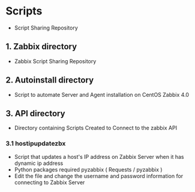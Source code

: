 # Scripts

  - Script Sharing Repository
  
## 1. Zabbix directory

  - Zabbix Script Sharing Repository
  
## 2. Autoinstall directory

  - Script to automate Server and Agent installation on CentOS Zabbix 4.0

## 3. API directory

  - Directory containing Scripts Created to Connect to the zabbix API
  
### 3.1 hostipupdatezbx

  - Script that updates a host's IP address on Zabbix Server when it has dynamic ip address
  - Python packages required pyzabbix ( Requests / pyzabbix )
  - Edit the file and change the username and password information for connecting to Zabbix Server
